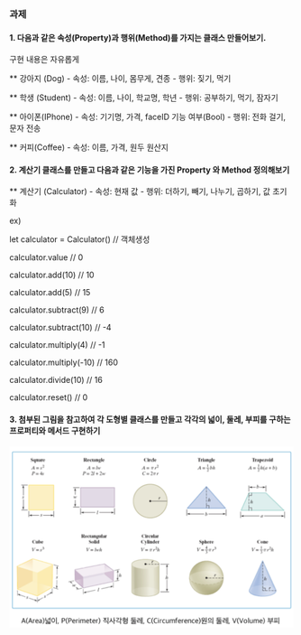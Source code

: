 ### 과제

#### 1. 다음과 같은 속성(Property)과 행위(Method)를 가지는 클래스 만들어보기.

구현 내용은 자유롭게

** 강아지 (Dog) - 속성: 이름, 나이, 몸무게, 견종 - 행위: 짖기, 먹기

** 학생 (Student) - 속성: 이름, 나이, 학교명, 학년 - 행위: 공부하기, 먹기, 잠자기

** 아이폰(IPhone) - 속성: 기기명, 가격, faceID 기능 여부(Bool) - 행위: 전화 걸기, 문자 전송

** 커피(Coffee) - 속성: 이름, 가격, 원두 원산지



#### 2. 계산기 클래스를 만들고 다음과 같은 기능을 가진 Property 와 Method 정의해보기

** 계산기 (Calculator) - 속성: 현재 값 - 행위: 더하기, 빼기, 나누기, 곱하기, 값 초기화 

ex)

let calculator = Calculator() // 객체생성

calculator.value  // 0

calculator.add(10)    // 10

calculator.add(5)     // 15

calculator.subtract(9)  // 6

calculator.subtract(10) // -4

calculator.multiply(4)   // -1

calculator.multiply(-10) // 160

calculator.divide(10)   // 16

calculator.reset()      // 0



#### 3. 첨부된 그림을 참고하여 각 도형별 클래스를 만들고 각각의 넓이, 둘레, 부피를 구하는 프로퍼티와 메서드 구현하기

<img src="SWFT-assignment-Images/0420-SWFT-assignment-OOP.png" alt="OOP" style="zoom: 70%;" />

